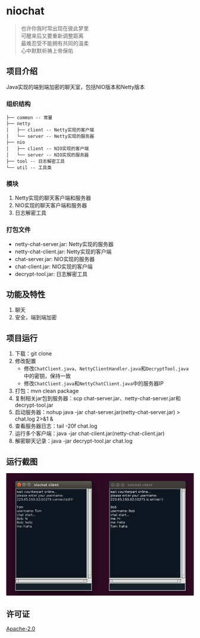 # niochat

> 也许你我时常出现在彼此梦里  
> 可醒来后又要重新调整距离  
> 最难忍受不能拥有共同的温柔  
> 心中默默祈祷上帝保佑

## 项目介绍
Java实现的端到端加密的聊天室，包括NIO版本和Netty版本

### 组织结构
```
├── common -- 常量
├── netty
│   ├── client -- Netty实现的客户端
│   └── server -- Netty实现的服务器
├── nio
│   ├── client -- NIO实现的客户端
│   └── server -- NIO实现的服务器
├── tool -- 日志解密工具
└── util -- 工具类
```

### 模块
1. Netty实现的聊天客户端和服务器
1. NIO实现的聊天客户端和服务器
1. 日志解密工具

### 打包文件
- netty-chat-server.jar: Netty实现的服务器
- netty-chat-client.jar: Netty实现的客户端
- chat-server.jar: NIO实现的服务器
- chat-client.jar: NIO实现的客户端
- decrypt-tool.jar: 日志解密工具

## 功能及特性
1. 聊天
1. 安全，端到端加密

## 项目运行
1. 下载：git clone
1. 修改配置
    - 修改`ChatClient.java`、`NettyClientHandler.java`和`DecryptTool.java`中的密钥，保持一致
    - 修改`ChatClient.java`和`NettyChatClient.java`中的服务器IP
1. 打包：mvn clean package
1. 复制相关jar包到服务器：scp chat-server.jar、netty-chat-server.jar和decrypt-tool.jar
1. 启动服务器：nohup java -jar chat-server.jar(netty-chat-server.jar) > chat.log 2>&1 &
1. 查看服务器日志：tail -20f chat.log
1. 运行多个客户端：java -jar chat-client.jar(netty-chat-client.jar)
1. 解密聊天记录：java -jar decrypt-tool.jar chat.log

## 运行截图

![niochat](/images/niochat1.png)

## 许可证

[Apache-2.0](http://www.apache.org/licenses/LICENSE-2.0)
